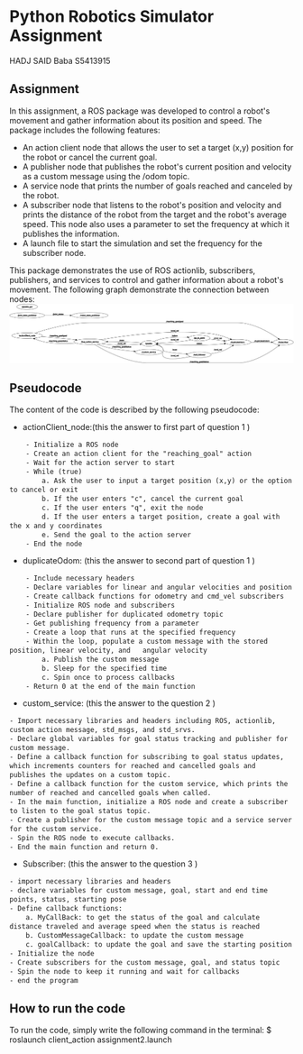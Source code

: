# Python Robotics Simulator Assignment

HADJ SAID Baba S5413915

## Assignment

In this assignment, a ROS package was developed to control a robot's movement and gather information about its position and speed. The package includes the following features:

- An action client node that allows the user to set a target (x,y) position for the robot or cancel the current goal.
- A publisher node that publishes the robot's current position and velocity as a custom message  using the /odom topic.
- A service node that prints the number of goals reached and canceled by the robot. 
- A subscriber node that listens to the robot's position and velocity and prints the distance of the robot from the target and the robot's average speed. This node also uses a parameter to set the frequency at which it publishes the information.
- A launch file to start the simulation and set the frequency for the subscriber node.<br/>


This package demonstrates the use of ROS actionlib, subscribers, publishers, and services to control and gather information about a robot's movement.
The following graph demonstrate the connection between nodes:
![Graph](rosgraph.png)

## Pseudocode

The content of the code is described by the following pseudocode:
- actionClient_node:(this the answer to first part of question 1 )
```console
    - Initialize a ROS node
    - Create an action client for the "reaching_goal" action
    - Wait for the action server to start
    - While (true)
        a. Ask the user to input a target position (x,y) or the option to cancel or exit
        b. If the user enters "c", cancel the current goal
        c. If the user enters "q", exit the node
        d. If the user enters a target position, create a goal with the x and y coordinates
        e. Send the goal to the action server
    - End the node
```
- duplicateOdom: (this the answer to second part of question 1 )
```console
    - Include necessary headers
    - Declare variables for linear and angular velocities and position
    - Create callback functions for odometry and cmd_vel subscribers
    - Initialize ROS node and subscribers
    - Declare publisher for duplicated odometry topic
    - Get publishing frequency from a parameter
    - Create a loop that runs at the specified frequency
    - Within the loop, populate a custom message with the stored position, linear velocity, and   angular velocity
        a. Publish the custom message
        b. Sleep for the specified time
        c. Spin once to process callbacks
    - Return 0 at the end of the main function
```
- custom_service: (this the answer to the question 2 )
```console
- Import necessary libraries and headers including ROS, actionlib, custom action message, std_msgs, and std_srvs.
- Declare global variables for goal status tracking and publisher for custom message.
- Define a callback function for subscribing to goal status updates, which increments counters for reached and cancelled goals and publishes the updates on a custom topic.
- Define a callback function for the custom service, which prints the number of reached and cancelled goals when called.
- In the main function, initialize a ROS node and create a subscriber to listen to the goal status topic.
- Create a publisher for the custom message topic and a service server for the custom service.
- Spin the ROS node to execute callbacks.
- End the main function and return 0.
```

- Subscriber: (this the answer to the question 3 )
``` console
- import necessary libraries and headers
- declare variables for custom message, goal, start and end time points, status, starting pose
- Define callback functions:
    a. MyCallBack: to get the status of the goal and calculate distance traveled and average speed when the status is reached
    b. CustomMessageCallback: to update the custom message 
    c. goalCallback: to update the goal and save the starting position
- Initialize the node
- Create subscribers for the custom message, goal, and status topic
- Spin the node to keep it running and wait for callbacks
- end the program
```

## How to run the code

To run the code, simply write the following command in the terminal:
    $ roslaunch client_action assignment2.launch
